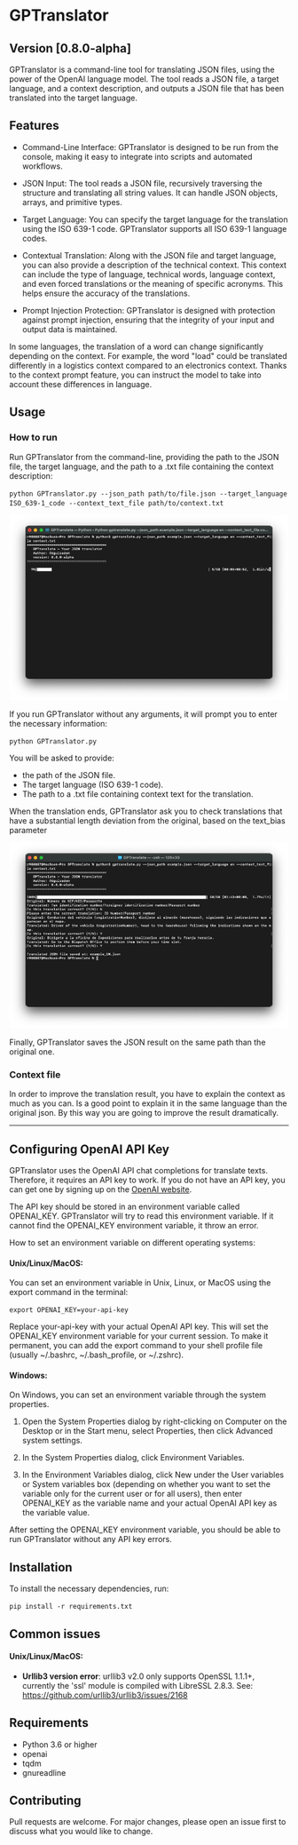 
# GPTranslator

## Version [0.8.0-alpha]

GPTranslator is a command-line tool for translating JSON files, using the power of the OpenAI language model. The tool reads a JSON file, a target language, and a context description, and outputs a JSON file that has been translated into the target language.

## Features

- Command-Line Interface: GPTranslator is designed to be run from the console, making it easy to integrate into scripts and automated workflows.

- JSON Input: The tool reads a JSON file, recursively traversing the structure and translating all string values. It can handle JSON objects, arrays, and primitive types.

- Target Language: You can specify the target language for the translation using the ISO 639-1 code. GPTranslator supports all ISO 639-1 language codes.

- Contextual Translation: Along with the JSON file and target language, you can also provide a description of the technical context. This context can include the type of language, technical words, language context, and even forced translations or the meaning of specific acronyms. This helps ensure the accuracy of the translations.

- Prompt Injection Protection: GPTranslator is designed with protection against prompt injection, ensuring that the integrity of your input and output data is maintained.

In some languages, the translation of a word can change significantly depending on the context. For example, the word "load" could be translated differently in a logistics context compared to an electronics context. Thanks to the context prompt feature, you can instruct the model to take into account these differences in language.

## Usage

### How to run
Run GPTranslator from the command-line, providing the path to the JSON file, the target language, and the path to a .txt file containing the context description:

`python GPTranslator.py --json_path path/to/file.json --target_language ISO_639-1_code --context_text_file path/to/context.txt`

![](Images/GPTranslator_cosole_start.png)

If you run GPTranslator without any arguments, it will prompt you to enter the necessary information:

`python GPTranslator.py`

You will be asked to provide:

- the path of the JSON file.
- The target language (ISO 639-1 code).
- The path to a .txt file containing context text for the translation.

When the translation ends, GPTranslator ask you to check translations that have a substantial length deviation from the original, based on the text_bias parameter

![](Images/GPTranslator_console_end.png)

Finally, GPTranslator saves the JSON result on the same path than the original one.

### Context file

In order to improve the translation result, you have to explain the context as much as you can. Is a good point to explain it in the same language than the original json. By this way you are going to improve the result dramatically.

---
## Configuring OpenAI API Key

GPTranslator uses the OpenAI API chat completions for translate texts. Therefore, it requires an API key to work. If you do not have an API key, you can get one by signing up on the [OpenAI website](https://platform.openai.com/signup).

The API key should be stored in an environment variable called OPENAI_KEY. GPTranslator will try to read this environment variable. If it cannot find the OPENAI_KEY environment variable, it throw an error.

How to set an environment variable on different operating systems:

#### Unix/Linux/MacOS:

You can set an environment variable in Unix, Linux, or MacOS using the export command in the terminal:

`export OPENAI_KEY=your-api-key`

Replace your-api-key with your actual OpenAI API key. This will set the OPENAI_KEY environment variable for your current session. To make it permanent, you can add the export command to your shell profile file (usually ~/.bashrc, ~/.bash_profile, or ~/.zshrc).

#### Windows:

On Windows, you can set an environment variable through the system properties.

1. Open the System Properties dialog by right-clicking on Computer on the Desktop or in the Start menu, select Properties, then click Advanced system settings.

2. In the System Properties dialog, click Environment Variables.

3. In the Environment Variables dialog, click New under the User variables or System variables box (depending on whether you want to set the variable only for the current user or for all users), then enter OPENAI_KEY as the variable name and your actual OpenAI API key as the variable value.

After setting the OPENAI_KEY environment variable, you should be able to run GPTranslator without any API key errors.

## Installation

To install the necessary dependencies, run:

`pip install -r requirements.txt`

## Common issues

#### Unix/Linux/MacOS:

- **Urllib3 version error**: 
urllib3 v2.0 only supports OpenSSL 1.1.1+, currently the 'ssl' module is compiled with LibreSSL 2.8.3. 
See: https://github.com/urllib3/urllib3/issues/2168




## Requirements

- Python 3.6 or higher
- openai
- tqdm
- gnureadline


## Contributing

Pull requests are welcome. For major changes, please open an issue first to discuss what you would like to change.